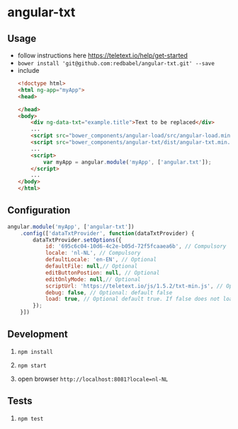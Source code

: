 # angular-txt

## Usage

- follow instructions here https://teletext.io/help/get-started
- `bower install 'git@github.com:redbabel/angular-txt.git' --save`
- include 
    ```html
    <!doctype html>
    <html ng-app="myApp">
    <head>

    </head>
    <body>
        <div ng-data-txt="example.title">Text to be replaced</div>
        ...
        <script src="bower_components/angular-load/src/angular-load.min.js"></script>
        <script src="bower_components/angular-txt/dist/angular-txt.min.js"></script>
        ...
        <script>
            var myApp = angular.module('myApp', ['angular.txt']);
        </script>
        ...
    </body>
    </html>
    ```

## Configuration
```javascript
angular.module('myApp', ['angular-txt'])
    .config(['dataTxtProvider', function(dataTxtProvider) {
        dataTxtProvider.setOptions({
            id: '695c6c04-10d6-4c2e-b05d-72f5fcaaea6b', // Compulsory 
            locale: 'nl-NL', // Compulsory
            defaultLocale: 'en-EN', // Optional
            defaultFile: null,// Optional
            editButtonPostion: null, // Optional
            editOnlyMode: null,// Optional
            scriptUrl: 'https://teletext.io/js/1.5.2/txt-min.js', // Optional
            debug: false, // Optional: default false
            load: true, // Optional default true. If false does not load on start
        });
    }])
```


## Development

1. `npm install`

1. `npm start` 

1. open browser `http://localhost:8081?locale=nl-NL`

## Tests

1. `npm test`
